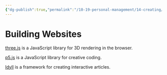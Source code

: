 ```yaml
---
{"dg-publish":true,"permalink":"/10-19-personal-management/14-creating/14-01-inspiration/technologies/","tags":[" #inspiration/technologies"]}
---
```



# Building Websites

[three.js](https://threejs.org/examples/) is a JavaScript library for 3D rendering in the browser. 

[p5.js](https://p5js.org/) is a JavaScript library for creative coding. 

[Idyll](https://idyll-lang.org/docs/syntax) is a framework for creating interactive articles.